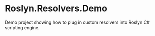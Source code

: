 # Roslyn.Resolvers.Demo

Demo project showing how to plug in custom resolvers into Roslyn C# scripting engine.

